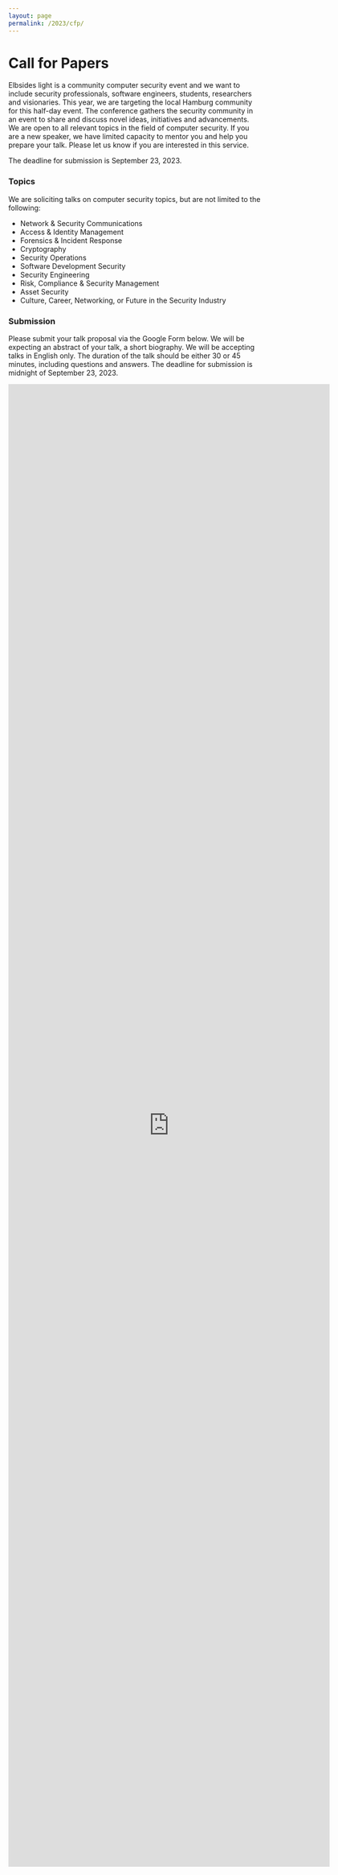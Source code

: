 ```yaml
---
layout: page
permalink: /2023/cfp/
---
```

# Call for Papers

Elbsides light is a community computer security event and we want to include security professionals, software engineers, students, researchers and visionaries. This year, we are targeting the local Hamburg community for this half-day event. The conference gathers the security community in an event to share and discuss novel ideas, initiatives and advancements. We are open to all relevant topics in the field of computer security. If you are a new speaker, we have limited capacity to mentor you and help you prepare your talk. Please let us know if you are interested in this service.

The deadline for submission is September 23, 2023.

### Topics

We are soliciting talks on computer security topics, but are not limited to the following:

* Network & Security Communications
* Access & Identity Management
* Forensics & Incident Response
* Cryptography
* Security Operations
* Software Development Security
* Security Engineering
* Risk, Compliance & Security Management
* Asset Security
* Culture, Career, Networking, or Future in the Security Industry

### Submission

Please submit your talk proposal via the Google Form below. We will be expecting an abstract of your talk, a short biography. We will be accepting talks in English only. The duration of the talk should be either 30 or 45 minutes, including questions and answers. The deadline for submission is midnight of September 23, 2023.

<iframe src="https://docs.google.com/forms/d/e/1FAIpQLSfNum3a5EiOhV10lZqxIHfOGzXJKjb0wGi4x6xrVThCxIDJKg/viewform?embedded=true" width="640" height="2948" frameborder="0" marginheight="0" marginwidth="0">Loading…</iframe>
